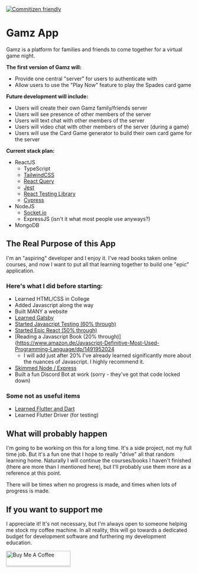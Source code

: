 [![Commitizen friendly](https://img.shields.io/badge/commitizen-friendly-brightgreen.svg)](http://commitizen.github.io/cz-cli/)

# Gamz App

Gamz is a platform for families and friends to come together for a virtual game night.

**The first version of Gamz will:**
* Provide one central "server" for users to authenticate with
* Allow users to use the "Play Now" feature to play the Spades card game

**Future development will include:**
* Users will create their own Gamz family/friends server
* Users will see presence of other members of the server
* Users will text chat with other members of the server
* Users will video chat with other members of the server (during a game)
* Users will use the Card Game generator to build their own card game for the server

**Current stack plan:**
* ReactJS
  * TypeScript
  * [TailwindCSS](https://tailwindcss.com/)
  * [React Query](https://react-query.tanstack.com/)
  * [Jest](https://jestjs.io/)
  * [React Testing Library](https://testing-library.com/docs/react-testing-library/intro/)
  * [Cypress](https://www.cypress.io/)
* NodeJS
  * [Socket.io](https://socket.io/)
  * ExpressJS (isn't it what most people use anyways?)  
* MongoDB

## The Real Purpose of this App
I'm an "aspiring" developer and I enjoy it. I've read books taken online courses, and now I want to put all that learning together to build one "epic" application. 
### Here's what I did before starting: 
* Learned HTML/CSS in College
* Added Javascript along the way
* Built MANY a website  
* [Learned Gatsby](https://www.udemy.com/course/gatsby-tutorial-and-projects-course/)
* [Started Javascript Testing (60% through)](https://testingjavascript.com)
* [Started Epic React (50% through)](https://epicreact.dev/)
* [Reading a Javascript Book (20% through)](https://www.amazon.de/Javascript-Definitive-Most-Used-Programming-Language/dp/1491952024
  * I will add just after 20% I've already learned significantly more about the nuances of Javascript. I highly recommend it.
* [Skimmed Node / Express](https://www.udemy.com/course/nodejs-the-complete-guide/)  
* Built a fun Discord Bot at work (sorry - they've got that code locked down)  
  
### Some not as useful items
* [Learned Flutter and Dart](https://www.udemy.com/course/learn-flutter-dart-to-build-ios-android-apps/)
* Learned Flutter Driver (for testing)


## What will probably happen
I'm going to be working on this for a long time. It's a side project, not my full time job. But it's a fun one that I hope to really "drive" all that random learning home. Naturally I will continue the courses/books I haven't finished (there are more than I mentioned here), but I'll probably use them more as a reference at this point. 

There will be times when no progress is made, and times when lots of progress is made. 

## If you want to support me
I appreciate it! It's not necessary, but I'm always open to someone helping me stock my coffee machine. In all reality, this will go towards a dedicated budget for development software and furthering my development education.

<a href="https://www.buymeacoffee.com/jeffstahlnecker" target="_blank"><img src="https://www.buymeacoffee.com/assets/img/custom_images/orange_img.png" alt="Buy Me A Coffee" style="height: 41px !important;width: 174px !important;box-shadow: 0px 3px 2px 0px rgba(190, 190, 190, 0.5) !important;-webkit-box-shadow: 0px 3px 2px 0px rgba(190, 190, 190, 0.5) !important;" ></a>